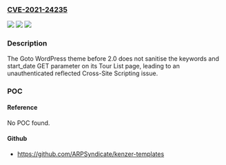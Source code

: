 ### [CVE-2021-24235](https://cve.mitre.org/cgi-bin/cvename.cgi?name=CVE-2021-24235)
![](https://img.shields.io/static/v1?label=Product&message=Goto&color=blue)
![](https://img.shields.io/static/v1?label=Version&message=2.0%3C%202.0%20&color=brighgreen)
![](https://img.shields.io/static/v1?label=Vulnerability&message=CWE-79%20Cross-site%20Scripting%20(XSS)&color=brighgreen)

### Description

The Goto WordPress theme before 2.0 does not sanitise the keywords and start_date GET parameter on its Tour List page, leading to an unauthenticated reflected Cross-Site Scripting issue.

### POC

#### Reference
No POC found.

#### Github
- https://github.com/ARPSyndicate/kenzer-templates

